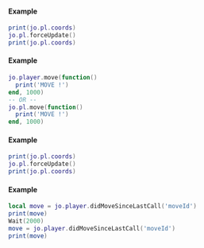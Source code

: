<!-- #region client|jo.player.forceUpdate -->

#### Example
```lua
print(jo.pl.coords)
jo.pl.forceUpdate()
print(jo.pl.coords)

```
<!-- #endregion client|jo.player.forceUpdate -->


<!-- #region client|jo.player.move -->
#### Example
```lua
jo.player.move(function()
  print('MOVE !')
end, 1000)
-- OR --
jo.pl.move(function()
  print('MOVE !')
end, 1000)
```
<!-- #endregion client|jo.player.move -->


<!-- #region g_client|jo.player.forceUpdate -->

#### Example
```lua
print(jo.pl.coords)
jo.pl.forceUpdate()
print(jo.pl.coords)

```
<!-- #endregion g_client|jo.player.forceUpdate -->

<!-- #region client|jo.player.didMoveSinceLastCall -->
#### Example
```lua
local move = jo.player.didMoveSinceLastCall('moveId')
print(move)
Wait(2000)
move = jo.player.didMoveSinceLastCall('moveId')
print(move)
```
<!-- #endregion client|jo.player.didMoveSinceLastCall -->